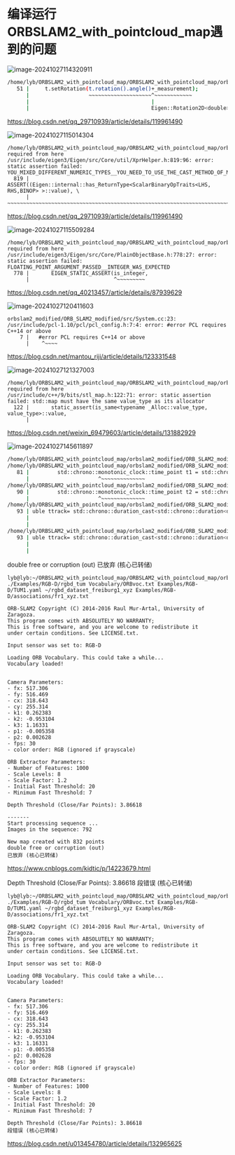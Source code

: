 # 编译运行ORBSLAM2_with_pointcloud_map遇到的问题

![image-20241027114320911](/home/lyb/github/Typora_notes/image-20241027114320911.png)

```bash
/home/lyb/ORBSLAM2_with_pointcloud_map/ORBSLAM2_with_pointcloud_map/orbslam2_modified/g2o_with_orbslam2/g2o/types/slam2d/edge_se2_pointxy_bearing.cpp:51:39: error: cannot convert ‘Eigen::Rotation2D<double>::Scalar’ {aka ‘double’} to ‘const Rotation2Dd&’ {aka ‘const Eigen::Rotation2D<double>&’}
   51 |     t.setRotation(t.rotation().angle()+_measurement);
      |                   ~~~~~~~~~~~~~~~~~~~~^~~~~~~~~~~~~
      |                                       |
      |                                       Eigen::Rotation2D<double>::Scalar {aka double}

```

https://blog.csdn.net/qq_29710939/article/details/119961490



![image-20241027115014304](/home/lyb/github/Typora_notes/image-20241027115014304.png)

```
/home/lyb/ORBSLAM2_with_pointcloud_map/ORBSLAM2_with_pointcloud_map/orbslam2_modified/g2o_with_orbslam2/g2o/solvers/eigen/linear_solver_eigen.h:92:10:   required from here
/usr/include/eigen3/Eigen/src/Core/util/XprHelper.h:819:96: error: static assertion failed: YOU_MIXED_DIFFERENT_NUMERIC_TYPES__YOU_NEED_TO_USE_THE_CAST_METHOD_OF_MATRIXBASE_TO_CAST_NUMERIC_TYPES_EXPLICITLY
  819 | ASSERT((Eigen::internal::has_ReturnType<ScalarBinaryOpTraits<LHS, RHS,BINOP> >::value), \
      |        ~~~~~~~~~~~~~~~~~~~~~~~~~~~~~~~~~~~~~~~~~~~~~~~~~~~~~~~~~~~~~~~~~~~~~~~~~^~~~~~

```

https://blog.csdn.net/qq_29710939/article/details/119961490

![image-20241027115509284](/home/lyb/github/Typora_notes/image-20241027115509284.png)

```
/home/lyb/ORBSLAM2_with_pointcloud_map/ORBSLAM2_with_pointcloud_map/orbslam2_modified/g2o_with_orbslam2/g2o/examples/tutorial_slam2d/simulator.cpp:80:39:   required from here
/usr/include/eigen3/Eigen/src/Core/PlainObjectBase.h:778:27: error: static assertion failed: FLOATING_POINT_ARGUMENT_PASSED__INTEGER_WAS_EXPECTED
  778 |       EIGEN_STATIC_ASSERT(is_integer,
      |                           ^~~~~~~~~~

```

https://blog.csdn.net/qq_40213457/article/details/87939629



![image-20241027120411603](/home/lyb/github/Typora_notes/image-20241027120411603.png)

```
orbslam2_modified/ORB_SLAM2_modified/src/System.cc:23:
/usr/include/pcl-1.10/pcl/pcl_config.h:7:4: error: #error PCL requires C++14 or above
    7 |   #error PCL requires C++14 or above
      |    ^~~~~

```

https://blog.csdn.net/mantou_riji/article/details/123331548



![image-20241027121327003](/home/lyb/github/Typora_notes/image-20241027121327003.png)

```
/home/lyb/ORBSLAM2_with_pointcloud_map/ORBSLAM2_with_pointcloud_map/orbslam2_modified/ORB_SLAM2_modified/src/Optimizer.cc:818:37:   required from here
/usr/include/c++/9/bits/stl_map.h:122:71: error: static assertion failed: std::map must have the same value_type as its allocator
  122 |       static_assert(is_same<typename _Alloc::value_type, value_type>::value,
      |   
```

https://blog.csdn.net/weixin_69479603/article/details/131882929



![image-20241027145611897](/home/lyb/github/Typora_notes/image-20241027145611897.png)

```bash
/home/lyb/ORBSLAM2_with_pointcloud_map/orbslam2_modified/ORB_SLAM2_modified/Examples/Monocular/mono_tum.cc: In function ‘int main(int, char**)’:
/home/lyb/ORBSLAM2_with_pointcloud_map/orbslam2_modified/ORB_SLAM2_modified/Examples/Monocular/mono_tum.cc:81:22: error: ‘std::chrono::monotonic_clock’ has not been declared
   81 |         std::chrono::monotonic_clock::time_point t1 = std::chrono::monotonic_clock::now();
      |                      ^~~~~~~~~~~~~~~
/home/lyb/ORBSLAM2_with_pointcloud_map/orbslam2_modified/ORB_SLAM2_modified/Examples/Monocular/mono_tum.cc:90:22: error: ‘std::chrono::monotonic_clock’ has not been declared
   90 |         std::chrono::monotonic_clock::time_point t2 = std::chrono::monotonic_clock::now();
      |                      ^~~~~~~~~~~~~~~
/home/lyb/ORBSLAM2_with_pointcloud_map/orbslam2_modified/ORB_SLAM2_modified/Examples/Monocular/mono_tum.cc:93:83: error: ‘t2’ was not declared in this scope; did you mean ‘tm’?
   93 | uble ttrack= std::chrono::duration_cast<std::chrono::duration<double> >(t2 - t1).count();
      |                                                                         ^~
      |                                                                         tm
/home/lyb/ORBSLAM2_with_pointcloud_map/orbslam2_modified/ORB_SLAM2_modified/Examples/Monocular/mono_tum.cc:93:88: error: ‘t1’ was not declared in this scope; did you mean ‘y1’?
   93 | uble ttrack= std::chrono::duration_cast<std::chrono::duration<double> >(t2 - t1).count();
      |                                                                              ^~
      |                                                                              y1

```





double free or corruption (out)
已放弃 (核心已转储)

```
lyb@lyb:~/ORBSLAM2_with_pointcloud_map/ORBSLAM2_with_pointcloud_map/orbslam2_modified/ORB_SLAM2_modified$ ./Examples/RGB-D/rgbd_tum Vocabulary/ORBvoc.txt Examples/RGB-D/TUM1.yaml ~/rgbd_dataset_freiburg1_xyz Examples/RGB-D/associations/fr1_xyz.txt

ORB-SLAM2 Copyright (C) 2014-2016 Raul Mur-Artal, University of Zaragoza.
This program comes with ABSOLUTELY NO WARRANTY;
This is free software, and you are welcome to redistribute it
under certain conditions. See LICENSE.txt.

Input sensor was set to: RGB-D

Loading ORB Vocabulary. This could take a while...
Vocabulary loaded!


Camera Parameters: 
- fx: 517.306
- fy: 516.469
- cx: 318.643
- cy: 255.314
- k1: 0.262383
- k2: -0.953104
- k3: 1.16331
- p1: -0.005358
- p2: 0.002628
- fps: 30
- color order: RGB (ignored if grayscale)

ORB Extractor Parameters: 
- Number of Features: 1000
- Scale Levels: 8
- Scale Factor: 1.2
- Initial Fast Threshold: 20
- Minimum Fast Threshold: 7

Depth Threshold (Close/Far Points): 3.86618

-------
Start processing sequence ...
Images in the sequence: 792

New map created with 832 points
double free or corruption (out)
已放弃 (核心已转储)
```

https://www.cnblogs.com/kidtic/p/14223679.html

Depth Threshold (Close/Far Points): 3.86618
段错误 (核心已转储)

```
lyb@lyb:~/ORBSLAM2_with_pointcloud_map/ORBSLAM2_with_pointcloud_map/orbslam2_modified/ORB_SLAM2_modified$ ./Examples/RGB-D/rgbd_tum Vocabulary/ORBvoc.txt Examples/RGB-D/TUM1.yaml ~/rgbd_dataset_freiburg1_xyz Examples/RGB-D/associations/fr1_xyz.txt

ORB-SLAM2 Copyright (C) 2014-2016 Raul Mur-Artal, University of Zaragoza.
This program comes with ABSOLUTELY NO WARRANTY;
This is free software, and you are welcome to redistribute it
under certain conditions. See LICENSE.txt.

Input sensor was set to: RGB-D

Loading ORB Vocabulary. This could take a while...
Vocabulary loaded!


Camera Parameters: 
- fx: 517.306
- fy: 516.469
- cx: 318.643
- cy: 255.314
- k1: 0.262383
- k2: -0.953104
- k3: 1.16331
- p1: -0.005358
- p2: 0.002628
- fps: 30
- color order: RGB (ignored if grayscale)

ORB Extractor Parameters: 
- Number of Features: 1000
- Scale Levels: 8
- Scale Factor: 1.2
- Initial Fast Threshold: 20
- Minimum Fast Threshold: 7

Depth Threshold (Close/Far Points): 3.86618
段错误 (核心已转储)

```

https://blog.csdn.net/u013454780/article/details/132965625